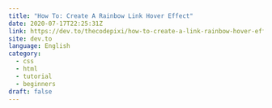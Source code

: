 ```yaml
---
title: "How To: Create A Rainbow Link Hover Effect"
date: 2020-07-17T22:25:31Z
link: https://dev.to/thecodepixi/how-to-create-a-link-rainbow-hover-effect-45of?utm_medium=RSS&utm_source=news.12bit.vn
site: dev.to
language: English
category:
  - css
  - html
  - tutorial
  - beginners
draft: false
---
```

